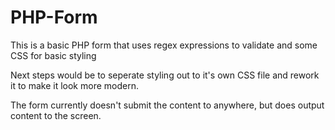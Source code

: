 # PHP-Form
This is a basic PHP form that uses regex expressions to validate and some CSS for basic styling

Next steps would be to seperate styling out to it's own CSS file and rework it to make it look more modern.

The form currently doesn't submit the content to anywhere, but does output content to the screen.
